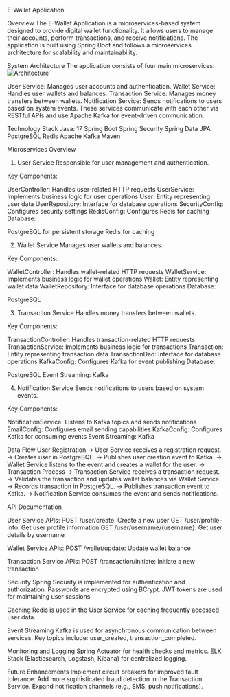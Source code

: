 
E-Wallet Application


Overview
The E-Wallet Application is a microservices-based system designed to provide digital wallet functionality. It allows users to manage their accounts, perform transactions, and receive notifications. The application is built using Spring Boot and follows a microservices architecture for scalability and maintainability.

System Architecture
The application consists of four main microservices:
![Architecture](https://github.com/user-attachments/assets/61a121da-9f03-4e84-b1a1-5d5d99c8905a)


User Service: Manages user accounts and authentication.
Wallet Service: Handles user wallets and balances.
Transaction Service: Manages money transfers between wallets.
Notification Service: Sends notifications to users based on system events.
These services communicate with each other via RESTful APIs and use Apache Kafka for event-driven communication.

Technology Stack
Java: 17
Spring Boot
Spring Security
Spring Data JPA
PostgreSQL
Redis
Apache Kafka
Maven


Microservices Overview
1. User Service
Responsible for user management and authentication.

Key Components:

UserController: Handles user-related HTTP requests
UserService: Implements business logic for user operations
User: Entity representing user data
UserRepository: Interface for database operations
SecurityConfig: Configures security settings
RedisConfig: Configures Redis for caching
Database:

PostgreSQL for persistent storage
Redis for caching


2. Wallet Service
Manages user wallets and balances.

Key Components:

WalletController: Handles wallet-related HTTP requests
WalletService: Implements business logic for wallet operations
Wallet: Entity representing wallet data
WalletRepository: Interface for database operations
Database:

PostgreSQL


3. Transaction Service
Handles money transfers between wallets.

Key Components:

TransactionController: Handles transaction-related HTTP requests
TransactionService: Implements business logic for transactions
Transaction: Entity representing transaction data
TransactionDao: Interface for database operations
KafkaConfig: Configures Kafka for event publishing
Database:

PostgreSQL
Event Streaming:
Kafka



4. Notification Service
Sends notifications to users based on system events.

Key Components:

NotificationService: Listens to Kafka topics and sends notifications
EmailConfig: Configures email sending capabilities
KafkaConfig: Configures Kafka for consuming events
Event Streaming:
Kafka


Data Flow
User Registration ->
User Service receives a registration request. ->
Creates user in PostgreSQL. ->
Publishes user creation event to Kafka. ->
Wallet Service listens to the event and creates a wallet for the user. ->
Transaction Process ->
Transaction Service receives a transaction request. ->
Validates the transaction and updates wallet balances via Wallet Service. ->
Records transaction in PostgreSQL. ->
Publishes transaction event to Kafka. ->
Notification Service consumes the event and sends notifications.



API Documentation


User Service APIs:
POST /user/create: Create a new user
GET /user/profile-info: Get user profile information
GET /user/username/{username}: Get user details by username

Wallet Service APIs:
POST /wallet/update: Update wallet balance


Transaction Service APIs:
POST /transaction/initiate: Initiate a new transaction



Security
Spring Security is implemented for authentication and authorization.
Passwords are encrypted using BCrypt.
JWT tokens are used for maintaining user sessions.


Caching
Redis is used in the User Service for caching frequently accessed user data.


Event Streaming
Kafka is used for asynchronous communication between services.
Key topics include: user_created, transaction_completed.


Monitoring and Logging
Spring Actuator for health checks and metrics.
ELK Stack (Elasticsearch, Logstash, Kibana) for centralized logging.


Future Enhancements
Implement circuit breakers for improved fault tolerance.
Add more sophisticated fraud detection in the Transaction Service.
Expand notification channels (e.g., SMS, push notifications).
